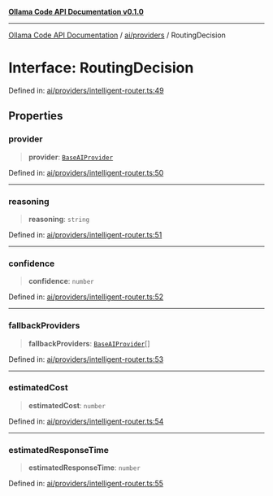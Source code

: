 [**Ollama Code API Documentation v0.1.0**](../../../README.md)

***

[Ollama Code API Documentation](../../../modules.md) / [ai/providers](../README.md) / RoutingDecision

# Interface: RoutingDecision

Defined in: [ai/providers/intelligent-router.ts:49](https://github.com/erichchampion/ollama-code/blob/7cb16a799388255e370257cbe049454367b41fec/ollama-code/src/ai/providers/intelligent-router.ts#L49)

## Properties

### provider

> **provider**: [`BaseAIProvider`](../classes/BaseAIProvider.md)

Defined in: [ai/providers/intelligent-router.ts:50](https://github.com/erichchampion/ollama-code/blob/7cb16a799388255e370257cbe049454367b41fec/ollama-code/src/ai/providers/intelligent-router.ts#L50)

***

### reasoning

> **reasoning**: `string`

Defined in: [ai/providers/intelligent-router.ts:51](https://github.com/erichchampion/ollama-code/blob/7cb16a799388255e370257cbe049454367b41fec/ollama-code/src/ai/providers/intelligent-router.ts#L51)

***

### confidence

> **confidence**: `number`

Defined in: [ai/providers/intelligent-router.ts:52](https://github.com/erichchampion/ollama-code/blob/7cb16a799388255e370257cbe049454367b41fec/ollama-code/src/ai/providers/intelligent-router.ts#L52)

***

### fallbackProviders

> **fallbackProviders**: [`BaseAIProvider`](../classes/BaseAIProvider.md)[]

Defined in: [ai/providers/intelligent-router.ts:53](https://github.com/erichchampion/ollama-code/blob/7cb16a799388255e370257cbe049454367b41fec/ollama-code/src/ai/providers/intelligent-router.ts#L53)

***

### estimatedCost

> **estimatedCost**: `number`

Defined in: [ai/providers/intelligent-router.ts:54](https://github.com/erichchampion/ollama-code/blob/7cb16a799388255e370257cbe049454367b41fec/ollama-code/src/ai/providers/intelligent-router.ts#L54)

***

### estimatedResponseTime

> **estimatedResponseTime**: `number`

Defined in: [ai/providers/intelligent-router.ts:55](https://github.com/erichchampion/ollama-code/blob/7cb16a799388255e370257cbe049454367b41fec/ollama-code/src/ai/providers/intelligent-router.ts#L55)
